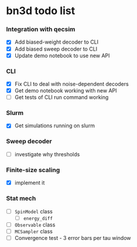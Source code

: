 # bn3d todo list

### Integration with qecsim
- [x] Add biased-weight decoder to CLI
- [x] Add biased sweep decoder to CLI
- [x] Update demo notebook to use new API

### CLI
- [x] Fix CLI to deal with noise-dependent decoders
- [x] Get demo notebook working with new API
- [ ] Get tests of CLI run command working

### Slurm
- [x] Get simulations running on slurm

### Sweep decoder
- [ ] investigate why thresholds

### Finite-size scaling
- [x] implement it

### Stat mech
- [ ] `SpinModel` class
    - [ ] `energy_diff`
- [ ] `Observable` class
- [ ] `MCSampler` class
- [ ] Convergence test - 3 error bars per tau window
